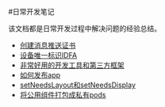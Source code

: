 #日常开发笔记

该文档都是日常开发过程中解决问题的经验总结。
 
  * [创建消息推送证书](Content/创建消息推送证书.md)
  * [设备唯一标识IDFA](Content/IDFA.md)
  * [非常好用的开发工具和第三方框架](Content/ThirdPart.md)
  * [如何发布app](Content/SubmitApp.md)
  * [setNeedsLayout和setNeedsDisplay](Content/Show.md)
  * [将公用组件打包成私有pods](Content/Cocopods.md)
